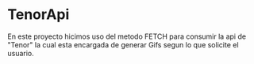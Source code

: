 # TenorApi

En este proyecto hicimos uso del metodo FETCH para consumir la api de "Tenor" la cual esta encargada de generar Gifs segun lo que solicite el usuario.
